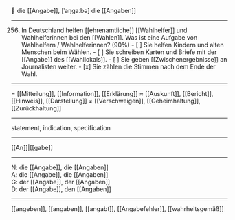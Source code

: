 🔴 die [[Angabe]], [ˈaŋɡaːbə]
die [[Angaben]]

---
256. In Deutschland helfen [[ehrenamtliche]] [[Wahlhelfer]] und Wahlhelferinnen bei den [[Wahlen]]. Was ist eine Aufgabe von Wahlhelfern / Wahlhelferinnen? (90%)
	- [ ] Sie helfen Kindern und alten Menschen beim Wählen.
	- [ ] Sie schreiben Karten und Briefe mit der [[Angabe]] des [[Wahllokals]].
	- [ ] Sie geben [[Zwischenergebnisse]] an Journalisten weiter.
	- [x] Sie zählen die Stimmen nach dem Ende der Wahl.


---
= [[Mitteilung]], [[Information]], [[Erklärung]]
≈ [[Auskunft]], [[Bericht]], [[Hinweis]], [[Darstellung]]
≠ [[Verschweigen]], [[Geheimhaltung]], [[Zurückhaltung]]

---
statement, indication, specification

---
[[An]]|[[gabe]]

---
N: die [[Angabe]], die [[Angaben]]  
A: die [[Angabe]], die [[Angaben]]  
G: der [[Angabe]], der [[Angaben]]  
D: der [[Angabe]], den [[Angaben]]  

---
[[angeben]], [[angaben]], [[angabt]], [[Angabefehler]], [[wahrheitsgemäß]]